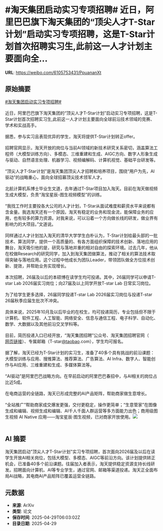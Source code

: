 # #淘天集团启动实习专项招聘# 近日，阿里巴巴旗下淘天集团的“顶尖人才T-Star计划”启动实习专项招聘，这是T-Star计划首次招聘实习生,此前这一人才计划主要面向全...

**URL**: https://weibo.com/6105753431/PpuananXt

## 原始摘要

<a href="https://m.weibo.cn/search?containerid=231522type%3D1%26t%3D10%26q%3D%23%E6%B7%98%E5%A4%A9%E9%9B%86%E5%9B%A2%E5%90%AF%E5%8A%A8%E5%AE%9E%E4%B9%A0%E4%B8%93%E9%A1%B9%E6%8B%9B%E8%81%98%23&amp;extparam=%23%E6%B7%98%E5%A4%A9%E9%9B%86%E5%9B%A2%E5%90%AF%E5%8A%A8%E5%AE%9E%E4%B9%A0%E4%B8%93%E9%A1%B9%E6%8B%9B%E8%81%98%23" data-hide=""><span class="surl-text">#淘天集团启动实习专项招聘#</span></a> <br><br>近日，阿里巴巴旗下淘天集团的“顶尖人才T-Star计划”启动实习专项招聘，这是T-Star计划首次招聘实习生,此前这一人才计划主要面向全球前沿技术领域的竞赛、学术和实战高手。<br><br>据悉，参与实习且表现优异的学生，淘天将提供T-Star计划转正offer。<br><br>招聘官网显示，淘天开放的岗位与当前AI领域的新技术研究关系密切，涵盖算法工程师（大模型训练方向）、多模态、三维重建和生成、AIGC方向、数字人形象生成与驱动、自然语言处理、机器学习、视频编解码、计算机视觉、基础平台研发等。<br><br>“顶尖人才T-Star计划”是淘天集团顶尖人才招聘和培养项目，围绕“用户为先，AI驱动”的战略重心，面向全球招募顶尖技术领军人才。<br><br>北航计算机系博士毕业生文道，去年通过T-Star项目加入淘天。目前在淘天做视频生成大模型，负责“淘宝星辰-图生视频模型”的训练。<br><br>“我找工作时主要投各大公司的人才计划，T-Star从面试难度和薪资水平来说都有含金量。我选淘天还有一个原因，淘天有稳定的业务和现金流，能保障业务的应用，也有较多的算力资源。对我来说，可以沿着一个方向做长线的研发，做业界有影响力的大项目。”文道说。<br><br>同样通过人才计划加入淘天的清华大学学生白朴认为，T-Star计划给最头部的一批技术、算法同学，提供一个高质量的、有各方面组织保障的技术创新、落地应用的舞台，淘天吸引他的是，研究与落地并重的相对自由的探索环境。过去几年，他从在校做Research的研究同学，加入到淘天集团做算法，推动了相关的算法技术取得突破与落地应用。这个过程中他成长为团队Leader，带领团队做全方位技术创新、提效，并帮助业务实现增长。<br><br>本次招聘，26届及以后的本硕博在读学生均可投递。其中，26届同学可以申请T-star Lab 2026届实习岗位；向27届及以上同学开放T-star Lab 日常实习岗位。<br><br>为了给学生更多选择，26届同学投递T-star Lab 2026届实习岗位与投递T-star 26届秋季应届生批次不冲突。<br><br>具体来说，2025年10月及以后毕业的在校生，均可投递简历，专业包括但不限于计算机、软件工程、人工智能、网络安全、信息与通信工程、电子科学、自动化、数学、大数据以及其他前沿交叉学科等。<br><br>目前，简历投递入口已经开放，“淘天集团招聘”公众号、淘天集团招聘官网（<a href="https://weibo.cn/sinaurl?u=https%3A%2F%2Ftalent.taotian.com" data-hide=""><span class="url-icon"><img style="width: 1rem;height: 1rem" src="https://h5.sinaimg.cn/upload/2015/09/25/3/timeline_card_small_web_default.png" referrerpolicy="no-referrer"></span><span class="surl-text">网页链接</span></a>）、专属邮箱（T-star<a href="https://weibo.com/n/taobao">@taobao</a>.com），学生均可报名。<br><br>据了解，淘天已经为T-Star计划的实习生，准备了40多个具有挑战的前沿课题：大模型训练与应用、搜推算法、推荐算法、广告算法、AI Infra、数字人、智能创作与AI应用、三维重建和生成、多媒体算法等。<br><br>“AI驱动”是阿里巴巴战略方向。在早前启动的阿里巴巴春招中，与AI相关的岗位占比近5成。<br><br>在电商运营的全链路，淘天已形成完整的AI产品矩阵，帮助商家做生意增长。<br><br>“全站推广”帮助商家成交爆发更强，交付更稳定，操作更简单；“生意管家”在图像生成和编辑、视频生成和编辑、AI千人千面人群运营等多方面能力出色；商用级图生视频 AI Native 应用——淘宝星辰·图生视频，已对商家开放使用。<img style="" src="https://tvax2.sinaimg.cn/large/006Fd7o3gy1i0xjzky5i2j30o11anh2j.jpg" referrerpolicy="no-referrer"><br><br>

## AI 摘要

淘天集团启动"顶尖人才T-Star计划"实习专项招聘，首次面向2026届及以后在读学生开放AI相关岗位，包括大模型、多模态、AIGC等前沿方向。该计划提供转正机会，已准备40多个前沿课题。往届加入者表示，淘天提供稳定资源支持长线研发。招聘面向计算机、AI等专业学生，通过官网、邮箱等渠道投递。淘天正全面布局AI战略，其电商AI产品矩阵已覆盖运营全链路。

## 元数据

- **来源**: ArXiv
- **类型**: 论文
- **保存时间**: 2025-04-29T06:03:02Z
- **目录日期**: 2025-04-29
